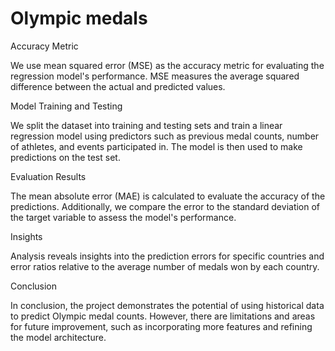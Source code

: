 # Olympic medals
Accuracy Metric

We use mean squared error (MSE) as the accuracy metric for evaluating the regression model's performance. MSE measures the average squared difference between the actual and predicted values.

Model Training and Testing

We split the dataset into training and testing sets and train a linear regression model using predictors such as previous medal counts, number of athletes, and events participated in. The model is then used to make predictions on the test set.

Evaluation Results

The mean absolute error (MAE) is calculated to evaluate the accuracy of the predictions. Additionally, we compare the error to the standard deviation of the target variable to assess the model's performance.

Insights

Analysis reveals insights into the prediction errors for specific countries and error ratios relative to the average number of medals won by each country.

Conclusion

In conclusion, the project demonstrates the potential of using historical data to predict Olympic medal counts. However, there are limitations and areas for future improvement, such as incorporating more features and refining the model architecture.
